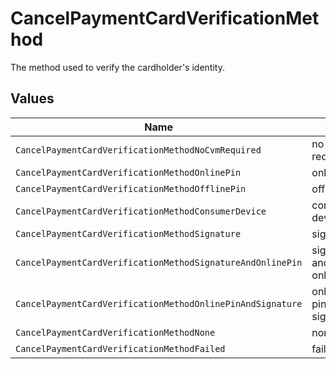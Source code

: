 # CancelPaymentCardVerificationMethod

The method used to verify the cardholder's identity.


## Values

| Name                                                       | Value                                                      |
| ---------------------------------------------------------- | ---------------------------------------------------------- |
| `CancelPaymentCardVerificationMethodNoCvmRequired`         | no-cvm-required                                            |
| `CancelPaymentCardVerificationMethodOnlinePin`             | online-pin                                                 |
| `CancelPaymentCardVerificationMethodOfflinePin`            | offline-pin                                                |
| `CancelPaymentCardVerificationMethodConsumerDevice`        | consumer-device                                            |
| `CancelPaymentCardVerificationMethodSignature`             | signature                                                  |
| `CancelPaymentCardVerificationMethodSignatureAndOnlinePin` | signature-and-online-pin                                   |
| `CancelPaymentCardVerificationMethodOnlinePinAndSignature` | online-pin-and-signature                                   |
| `CancelPaymentCardVerificationMethodNone`                  | none                                                       |
| `CancelPaymentCardVerificationMethodFailed`                | failed                                                     |